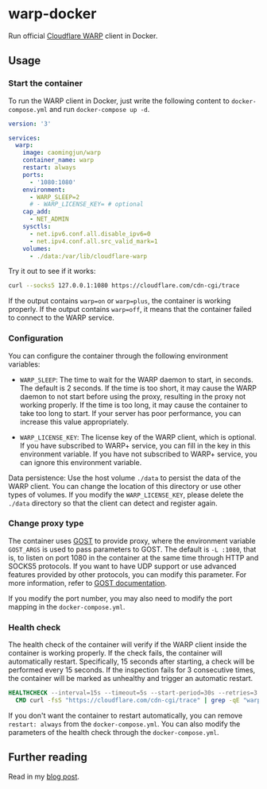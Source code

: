 # warp-docker

Run official [Cloudflare WARP](https://1.1.1.1/) client in Docker.

## Usage

### Start the container

To run the WARP client in Docker, just write the following content to `docker-compose.yml` and run `docker-compose up -d`.

```yaml
version: '3'

services:
  warp:
    image: caomingjun/warp
    container_name: warp
    restart: always
    ports:
      - '1080:1080'
    environment:
      - WARP_SLEEP=2
      # - WARP_LICENSE_KEY= # optional
    cap_add:
      - NET_ADMIN
    sysctls:
      - net.ipv6.conf.all.disable_ipv6=0
      - net.ipv4.conf.all.src_valid_mark=1
    volumes:
      - ./data:/var/lib/cloudflare-warp
```

Try it out to see if it works:

```bash
curl --socks5 127.0.0.1:1080 https://cloudflare.com/cdn-cgi/trace
```

If the output contains `warp=on` or `warp=plus`, the container is working properly. If the output contains `warp=off`, it means that the container failed to connect to the WARP service.

### Configuration

You can configure the container through the following environment variables:
  
- `WARP_SLEEP`: The time to wait for the WARP daemon to start, in seconds. The default is 2 seconds. If the time is too short, it may cause the WARP daemon to not start before using the proxy, resulting in the proxy not working properly. If the time is too long, it may cause the container to take too long to start. If your server has poor performance, you can increase this value appropriately.

- `WARP_LICENSE_KEY`: The license key of the WARP client, which is optional. If you have subscribed to WARP+ service, you can fill in the key in this environment variable. If you have not subscribed to WARP+ service, you can ignore this environment variable.
  
Data persistence: Use the host volume `./data` to persist the data of the WARP client. You can change the location of this directory or use other types of volumes. If you modify the `WARP_LICENSE_KEY`, please delete the `./data` directory so that the client can detect and register again.

### Change proxy type

The container uses [GOST](https://github.com/ginuerzh/gost) to provide proxy, where the environment variable `GOST_ARGS` is used to pass parameters to GOST. The default is `-L :1080`, that is, to listen on port 1080 in the container at the same time through HTTP and SOCKS5 protocols. If you want to have UDP support or use advanced features provided by other protocols, you can modify this parameter. For more information, refer to [GOST documentation](https://v2.gost.run/en/).

If you modify the port number, you may also need to modify the port mapping in the `docker-compose.yml`.

### Health check

The health check of the container will verify if the WARP client inside the container is working properly. If the check fails, the container will automatically restart. Specifically, 15 seconds after starting, a check will be performed every 15 seconds. If the inspection fails for 3 consecutive times, the container will be marked as unhealthy and trigger an automatic restart.

```Dockerfile
HEALTHCHECK --interval=15s --timeout=5s --start-period=30s --retries=3 \
  CMD curl -fsS "https://cloudflare.com/cdn-cgi/trace" | grep -qE "warp=(plus|on)" || exit 1
```

If you don't want the container to restart automatically, you can remove `restart: always` from the `docker-compose.yml`. You can also modify the parameters of the health check through the `docker-compose.yml`.

## Further reading

Read in my [blog post](https://blog.caomingjun.com/run-cloudflare-warp-in-docker/en/#How-it-works).
